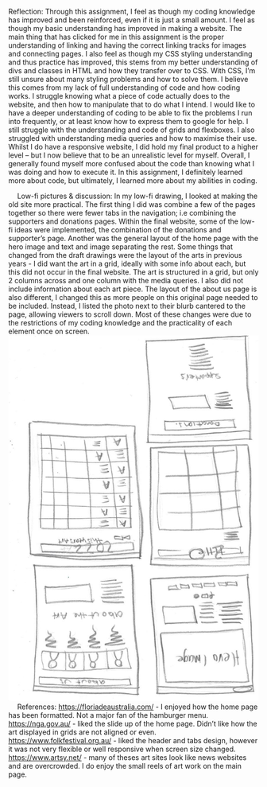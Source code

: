 Reflection:
Through this assignment, I feel as though my coding knowledge has improved and been reinforced, even if it is just a small amount. I feel as though my basic understanding has improved in making a website. The main thing that has clicked for me in this assignment is the proper understanding of linking and having the correct linking tracks for images and connecting pages. I also feel as though my CSS styling understanding and thus practice has improved, this stems from my better understanding of divs and classes in HTML and how they transfer over to CSS. With CSS, I’m still unsure about many styling problems and how to solve them. I believe this comes from my lack of full understanding of code and how coding works. I struggle knowing what a piece of code actually does to the website, and then how to manipulate that to do what I intend. I would like to have a deeper understanding of coding to be able to fix the problems I run into frequently, or at least know how to express them to google for help. I still struggle with the understanding and code of grids and flexboxes. I also struggled with understanding media queries and how to maximise their use. Whilst I do have a responsive website, I did hold my final product to a higher level – but I now believe that to be an unrealistic level for myself. Overall, I generally found myself more confused about the code than knowing what I was doing and how to execute it. In this assignment, I definitely learned more about code, but ultimately, I learned more about my abilities in coding.

 
Low-fi pictures & discussion:
In my low-fi drawing, I looked at making the old site more practical. The first thing I did was combine a few of the pages together so there were fewer tabs in the navigation; i.e combining the supporters and donations pages.
Within the final website, some of the low-fi ideas were implemented, the combination of the donations and supporter’s page. Another was the general layout of the home page with the hero image and text and image separating the rest.
Some things that changed from the draft drawings were the layout of the arts in previous years -  I did want the art in a grid, ideally with some info about each, but this did not occur in the final website. The art is structured in a grid, but only 2 columns across and one column with the media queries. I also did not include information about each art piece.
The layout of the about us page is also different, I changed this as more people on this original page needed to be included. Instead, I listed the photo next to their blurb cantered to the page, allowing viewers to scroll down.
Most of these changes were due to the restrictions of my coding knowledge and the practicality of each element once on screen.
<img src="assets/images/low-fi.JPG" alt="low-fi">
 
References:
https://floriadeaustralia.com/ - I enjoyed how the home page has been formatted. Not a major fan of the hamburger menu. 
https://nga.gov.au/ - liked the slide up of the home page. Didn’t like how the art displayed in grids are not aligned or even. 
https://www.folkfestival.org.au/ - liked the header and tabs design, however it was not very flexible or well responsive when screen size changed. 
https://www.artsy.net/ - many of theses art sites look like news websites and are overcrowded.  I do enjoy the small reels of art work on the main page. 


